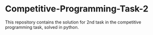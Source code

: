 # Competitive-Programming-Task-2
This repository contains the solution for 2nd task in the competitive programming task, solved in python.
